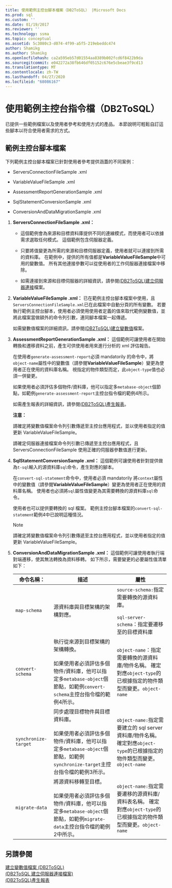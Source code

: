 ```yaml
---
title: 使用範例主控台腳本檔案（DB2ToSQL） |Microsoft Docs
ms.prod: sql
ms.custom: ''
ms.date: 01/19/2017
ms.reviewer: ''
ms.technology: ssma
ms.topic: conceptual
ms.assetid: 5c3080c3-d074-4f99-a5f5-219ebeddc474
author: Shamikg
ms.author: Shamikg
ms.openlocfilehash: ca2a595eb57d01554aa8389b002fcd6f8422b9da
ms.sourcegitcommit: e042272a38fb646df05152c676e5cbeae3f9cd13
ms.translationtype: MT
ms.contentlocale: zh-TW
ms.lasthandoff: 04/27/2020
ms.locfileid: "68086167"
---
```

# <a name="working-with-the-sample-console-script-files-db2tosql"></a>使用範例主控台指令檔（DB2ToSQL）
已提供一些範例檔案以及使用者參考和使用方式的產品。 本節說明可輕鬆自訂這些腳本以符合使用者需求的方式。  
  
## <a name="sample-console-script-files"></a>範例主控台腳本檔案  
下列範例主控台腳本檔案已針對使用者參考提供涵蓋的不同案例：  
  
-   ServersConnectionFileSample .xml  
  
-   VariableValueFileSample .xml  
  
-   AssessmentReportGenerationSample .xml  
  
-   SqlStatementConversionSample .xml  
  
-   ConversionAndDataMigrationSample .xml  
  
1.  **ServersConnectionFileSample .xml：**  
  
    -   這個範例會為來源和目標資料庫提供不同的連線模式，而使用者可以依據需求選取任何模式。 這個範例包含伺服器定義。  
  
    -   只要將值變更為所需的來源和目標伺服器定義，使用者就可以連接到所需的資料庫。 在範例中，提供的所有值都是**VariableValueFileSample**中可用的變數值。  所有其他連接參數可以從使用者的工作伺服器連接檔案中移除。  
  
    -   如需連接到來源和目標伺服器的詳細資訊，請參閱[&#40;DB2ToSQL&#41;建立伺服器連接](../../ssma/db2/creating-the-server-connection-files-db2tosql.md)檔案。  
  
2.  **VariableValueFileSample .xml：** 已在範例主控台腳本檔案中使用，且`ServersConnectionFileSample.xml`已在此檔案中自動分頁的所有變數。 若要執行範例主控台腳本，使用者必須使用使用者定義的值來取代範例變數值，並將此檔案當做額外的命令列引數，連同腳本檔案一起傳遞。  
  
    如需變數值檔案的詳細資訊，請參閱[&#40;DB2ToSQL&#41;建立變數值](../../ssma/db2/creating-variable-value-files-db2tosql.md)檔案。  
  
3.  **AssessmentReportGenerationSample .xml：** 這個範例可讓使用者在開始轉換和遷移資料之前，產生可供使用者用來進行分析的 xml 評估報告。  
  
    在使用者`generate-assessment-report`必須 mandatorily 的命令中，將`object-name`屬性中的變數值（請參閱**VariableValueFileSample**）變更為使用者正在使用的資料庫名稱。 視指定的物件類型而定，此`object-type`值也必須一併變更。  
  
    如果使用者必須評估多個物件/資料庫，他可以指定多`metabase-object`個節點，如範例`generate-assessment-report`主控台指令檔的範例4所示。  
  
    如需產生報表的詳細資訊，請參閱[&#40;DB2ToSQL&#41;產生報表](../../ssma/db2/generating-reports-db2tosql.md)。  
  
    **注意：**  
  
    請確定將變數值檔案命令列引數傳遞至主控台應用程式，並以使用者指定的值更新 VariableValueFileSample。  
  
    請確定伺服器連接檔案命令列引數已傳遞至主控台應用程式，且 ServersConnectionFileSample 使用正確的伺服器參數值進行更新。  
  
4.  **SqlStatementConversionSample .xml：** 這個範例可讓使用者針對提供做為`t-sql`輸入的源資料庫`sql`命令，產生對應的腳本。  
  
    在`convert-sql-statement`命令中，使用者必須 mandatorily 將`context`屬性中的變數值（請參閱**VariableValueFileSample**）變更為使用者正在使用的資料庫名稱。 使用者也必須將`sql`屬性值變更為其需要轉換的源資料庫`sql`命令。  
  
    使用者也可以提供要轉換的 sql 檔案。 範例主控台腳本檔案的`convert-sql-statement`範例4中已說明這種情況。  
  
    > [!NOTE]  
    > 請確定將變數值檔案命令列引數傳遞至主控台應用程式，並以使用者指定的值更新 VariableValueFileSample。  
  
5.  **ConversionAndDataMigrationSample .xml：** 這個範例可讓使用者執行端對端遷移，使其無法轉換為資料移轉。 如下所示，需要變更的必要屬性值清單如下：  
  
    |命令名稱：|描述|屬性|  
    |----------------|---------------|-------------|  
    |`map-schema`|源資料庫與目標架構的架構對應。|`source-schema:`指定需要轉換的源資料庫。<br /><br />`sql-server-schema`：指定要遷移至的目標資料庫|  
    |`convert-schema`|執行從來源到目標架構的架構轉換。<br /><br />如果使用者必須評估多個物件/資料庫，他可以指定多`metabase-object`個節點，如範例`convert-schema`主控台指令檔的範例4所示。|`object-name`：指定需要轉換的源資料庫/物件名稱。 確定對應`object-type`的已根據指定的物件類型而變更。`object-name`|  
    |`synchronize-target`|同步處理目標物件與目標資料庫。<br /><br />如果使用者必須評估多個物件/資料庫，他可以指定多`metabase-object`個節點，如範例`synchronize-target`主控台指令檔的範例3所示。|`object-name:`指定需要建立的 sql server 資料庫/物件名稱。 確定對應`object-type`的已根據指定的物件類型而變更。`object-name`|  
    |`migrate-data`|將源資料移轉至目標。<br /><br />如果使用者必須評估多個物件/資料庫，他可以指定多`metabase-object`個節點，如範例`migrate-data`主控台指令檔的範例2中所示。|`object-name:`指定需要遷移的源資料庫/資料表名稱。 確定對應`object-type`的已根據指定的物件類型而變更。`object-name`|  
  
## <a name="see-also"></a>另請參閱  
[建立變數值檔案 &#40;DB2ToSQL&#41;](../../ssma/db2/creating-variable-value-files-db2tosql.md)  
[&#40;DB2ToSQL 建立伺服器連接檔案&#41;](../../ssma/db2/creating-the-server-connection-files-db2tosql.md)  
[&#40;DB2ToSQL&#41;產生報表](../../ssma/db2/generating-reports-db2tosql.md)  
  

